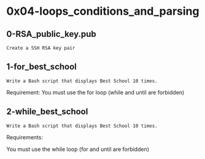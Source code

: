 # 0x04-loops_conditions_and_parsing

## 0-RSA_public_key.pub
	Create a SSH RSA key pair
## 1-for_best_school
	Write a Bash script that displays Best School 10 times.
Requirement:
You must use the for loop (while and until are forbidden)
## 2-while_best_school
	Write a Bash script that displays Best School 10 times.

Requirements:

You must use the while loop (for and until are forbidden)
